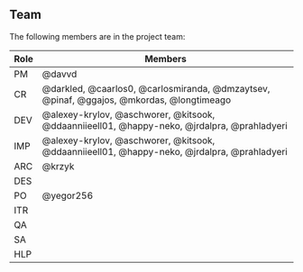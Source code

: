 ## Team

The following members are in the project team:

Role | Members
---|---
PM | @davvd
CR | @darkled, @caarlos0, @carlosmiranda, @dmzaytsev, @pinaf, @ggajos, @mkordas, @longtimeago
DEV | @alexey-krylov, @aschworer, @kitsook, @ddaanniieell01, @happy-neko, @jrdalpra, @prahladyeri
IMP | @alexey-krylov, @aschworer, @kitsook, @ddaanniieell01, @happy-neko, @jrdalpra, @prahladyeri
ARC | @krzyk
DES | 
PO | @yegor256
ITR | 
QA | 
SA | 
HLP | 

